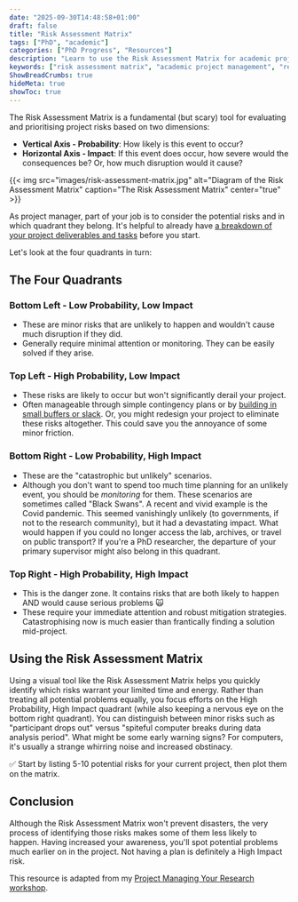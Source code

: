 ```yaml
---
date: "2025-09-30T14:48:58+01:00"
draft: false
title: "Risk Assessment Matrix"
tags: ["PhD", "academic"]
categories: ["PhD Progress", "Resources"]
description: "Learn to use the Risk Assessment Matrix for academic projects. Identify and prioritize research risks with practical examples, from equipment failure to supervisor changes. Essential project management tool for researchers."
keywords: ["risk assessment matrix", "academic project management", "research project risks", "risk management for researchers", "project risk analysis", "academic risk planning", "research methodology", "PhD project management", "university project planning", "risk mitigation strategies", "academic productivity", "project management tools", "research project planning", "black swan events", "contingency planning"]
ShowBreadCrumbs: true
hideMeta: true
showToc: true
---
```


The Risk Assessment Matrix is a fundamental (but scary) tool for evaluating and prioritising project risks based on two dimensions:

-  **Vertical Axis - Probability**: How likely is this event to occur?
- **Horizontal Axis - Impact**: If this event does occur, how severe would the consequences be? Or, how much disruption would it cause?

{{< img src="images/risk-assessment-matrix.jpg" alt="Diagram of the Risk Assessment Matrix" caption="The Risk Assessment Matrix" center="true" >}}

As project manager, part of your job is to consider the potential risks and in which quadrant they belong. It's helpful to already have [a breakdown of your project deliverables and tasks](../work-breakdown-structure/) before you start.

Let's look at the four quadrants in turn:

## The Four Quadrants

### Bottom Left - Low Probability, Low Impact

- These are minor risks that are unlikely to happen and wouldn't cause much disruption if they did.
- Generally require minimal attention or monitoring. They can be easily solved if they arise.

### Top Left - High Probability, Low Impact

- These risks are likely to occur but won't significantly derail your project.
- Often manageable through simple contingency plans or by [building in small buffers or slack](../../../posts/why-we-should-all-be-slackers/). Or, you might redesign your project to eliminate these risks altogether. This could save you the annoyance of some minor friction.

### Bottom Right - Low Probability, High Impact

- These are the "catastrophic but unlikely" scenarios.
- Although you don't want to spend too much time planning for an unlikely event, you should be _monitoring_ for them. These scenarios are sometimes called "Black Swans". A recent and vivid example is the Covid pandemic. This seemed vanishingly unlikely (to governments, if not to the research community), but it had a devastating impact. What would happen if you could no longer access the lab, archives, or travel on public transport? If you're a PhD researcher, the departure of your primary supervisor might also belong in this quadrant.

### Top Right - High Probability, High Impact

- This is the danger zone. It contains risks that are both likely to happen AND would cause serious problems 🙀
- These require your immediate attention and robust mitigation strategies. Catastrophising now is much easier than frantically finding a solution mid-project.

## Using the Risk Assessment Matrix

Using a visual tool like the Risk Assessment Matrix helps you quickly identify which risks warrant your limited time and energy. Rather than treating all potential problems equally, you focus efforts on the High Probability, High Impact quadrant (while also keeping a nervous eye on the bottom right quadrant). You can distinguish between minor risks such as "participant drops out" versus "spiteful computer breaks during data analysis period". What might be some early warning signs? For computers, it's usually a strange whirring noise and increased obstinacy. 

✅ Start by listing 5-10 potential risks for your current project, then plot them on the matrix.

## Conclusion

Although the Risk Assessment Matrix won't prevent disasters, the very process of identifying those risks makes some of them less likely to happen. Having increased your awareness, you'll spot potential problems much earlier on in the project. Not having a plan is definitely a High Impact risk.

This resource is adapted from my [Project Managing Your Research workshop](../../project-managing-your-research/).
